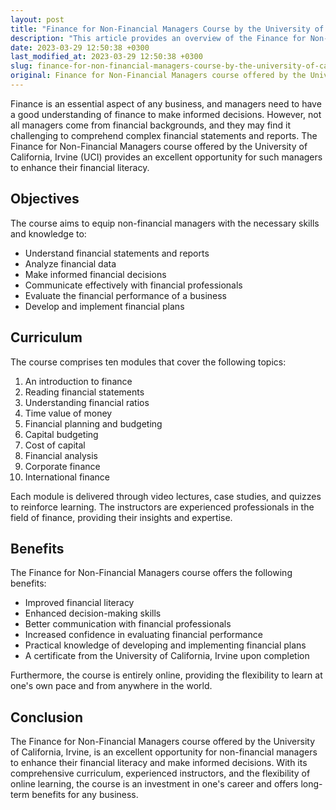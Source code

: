 ```yaml
---
layout: post
title: "Finance for Non-Financial Managers Course by the University of California, Irvine"
description: "This article provides an overview of the Finance for Non-Financial Managers Course offered by the University of California, Irvine, including its objectives, curriculum, and benefits."
date: 2023-03-29 12:50:38 +0300
last_modified_at: 2023-03-29 12:50:38 +0300
slug: finance-for-non-financial-managers-course-by-the-university-of-california-irvine
original: Finance for Non-Financial Managers course offered by the University of California, Irvine
---
```


Finance is an essential aspect of any business, and managers need to have a good understanding of finance to make informed decisions. However, not all managers come from financial backgrounds, and they may find it challenging to comprehend complex financial statements and reports. The Finance for Non-Financial Managers course offered by the University of California, Irvine (UCI) provides an excellent opportunity for such managers to enhance their financial literacy.

## Objectives

The course aims to equip non-financial managers with the necessary skills and knowledge to:

- Understand financial statements and reports
- Analyze financial data
- Make informed financial decisions
- Communicate effectively with financial professionals
- Evaluate the financial performance of a business
- Develop and implement financial plans

## Curriculum

The course comprises ten modules that cover the following topics:

1. An introduction to finance
2. Reading financial statements
3. Understanding financial ratios
4. Time value of money
5. Financial planning and budgeting
6. Capital budgeting
7. Cost of capital
8. Financial analysis
9. Corporate finance
10. International finance

Each module is delivered through video lectures, case studies, and quizzes to reinforce learning. The instructors are experienced professionals in the field of finance, providing their insights and expertise.

## Benefits

The Finance for Non-Financial Managers course offers the following benefits:

- Improved financial literacy
- Enhanced decision-making skills
- Better communication with financial professionals
- Increased confidence in evaluating financial performance
- Practical knowledge of developing and implementing financial plans
- A certificate from the University of California, Irvine upon completion

Furthermore, the course is entirely online, providing the flexibility to learn at one's own pace and from anywhere in the world. 

## Conclusion

The Finance for Non-Financial Managers course offered by the University of California, Irvine, is an excellent opportunity for non-financial managers to enhance their financial literacy and make informed decisions. With its comprehensive curriculum, experienced instructors, and the flexibility of online learning, the course is an investment in one's career and offers long-term benefits for any business.